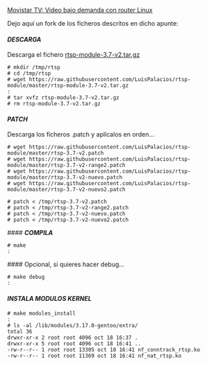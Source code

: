 

[Movistar TV: Video bajo demanda con router Linux](https://www.luispa.com/linux/2014/10/05/router-linux.html)


Dejo aquí un fork de los ficheros descritos en dicho apunte: 


#### ___DESCARGA___

Descarga el fichero [rtsp-module-3.7-v2.tar.gz](https://raw.githubusercontent.com/LuisPalacios/rtsp-module/master/rtsp-module-3.7-v2.tar.gz)
    
    # mkdir /tmp/rtsp
    # cd /tmp/rtsp
    # wget https://raw.githubusercontent.com/LuisPalacios/rtsp-module/master/rtsp-module-3.7-v2.tar.gz
    : 
    # tar xvfz rtsp-module-3.7-v2.tar.gz
    # rm rtsp-module-3.7-v2.tar.gz

#### ___PATCH___ 

Descarga los ficheros .patch y aplícalos en orden... 

    # wget https://raw.githubusercontent.com/LuisPalacios/rtsp-module/master/rtsp-3.7-v2.patch
    # wget https://raw.githubusercontent.com/LuisPalacios/rtsp-module/master/rtsp-3.7-v2-range2.patch
    # wget https://raw.githubusercontent.com/LuisPalacios/rtsp-module/master/rtsp-3.7-v2-nuevo.patch
    # wget https://raw.githubusercontent.com/LuisPalacios/rtsp-module/master/rtsp-3.7-v2-nuevo2.patch

    # patch < /tmp/rtsp-3.7-v2.patch
    # patch < /tmp/rtsp-3.7-v2-range2.patch
    # patch < /tmp/rtsp-3.7-v2-nuevo.patch
    # patch < /tmp/rtsp-3.7-v2-nuevo2.patch


#### ___COMPILA___

    # make
    :

#### Opcional, si quieres hacer debug... 

    # make debug
    :

#### ___INSTALA MODULOS KERNEL___
    # make modules_install
    :
    # ls -al /lib/modules/3.17.0-gentoo/extra/
    total 36
    drwxr-xr-x 2 root root 4096 oct 18 16:37 .
    drwxr-xr-x 5 root root 4096 oct 18 16:41 ..
    -rw-r--r-- 1 root root 13305 oct 18 16:41 nf_conntrack_rtsp.ko
    -rw-r--r-- 1 root root 11369 oct 18 16:41 nf_nat_rtsp.ko
 
 
 
 
